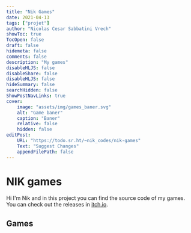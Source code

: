 ```yaml
---
title: "Nik Games"
date: 2021-04-13
tags: ["projet"]
author: "Nicolas Cesar Sabbatini Vrech"
showToc: true
TocOpen: false
draft: false
hidemeta: false
comments: false
description: "My games"
disableHLJS: false
disableShare: false
disableHLJS: false
hideSummary: false
searchHidden: false
ShowPostNavLinks: true
cover:
    image: "assets/img/games_baner.svg"
    alt: "Game baner"
    caption: "Baner"
    relative: false
    hidden: false
editPost:
    URL: "https://todo.sr.ht/~nik_codes/nik-games"
    Text: "Suggest Changes"
    appendFilePath: false
---
```

# NIK games
Hi I'm Nik and in this project you can find the source code of my games.
You can check out the releases in [itch.io](https://nik-codes.itch.io/).

## Games
